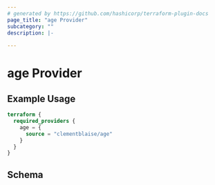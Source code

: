 ```yaml
---
# generated by https://github.com/hashicorp/terraform-plugin-docs
page_title: "age Provider"
subcategory: ""
description: |-
  
---
```


# age Provider



## Example Usage

```terraform
terraform {
  required_providers {
    age = {
      source = "clementblaise/age"
    }
  }
}
```

<!-- schema generated by tfplugindocs -->
## Schema
